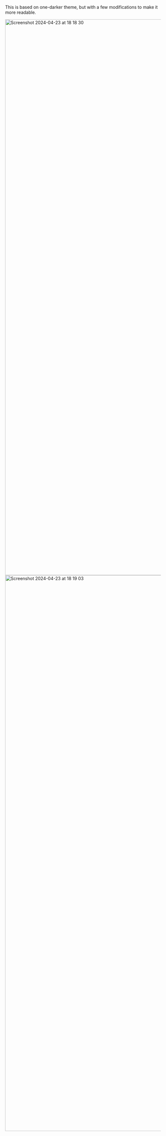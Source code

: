 
This is based on one-darker theme, but with a few modifications to make it more readable.

<img width="1800" alt="Screenshot 2024-04-23 at 18 18 30" src="https://github.com/Eftiand/one-darker-improved/assets/25112006/05369153-0852-4b9b-99dd-d14c2a15848d">

<img width="1800" alt="Screenshot 2024-04-23 at 18 19 03" src="https://github.com/Eftiand/one-darker-improved/assets/25112006/31829258-c1d2-4162-be5b-cd46b51f5c37">
